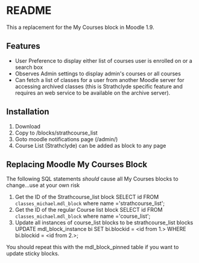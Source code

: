 README
======

This a replacement for the My Courses block in Moodle 1.9.

Features
--------

* User Preference to display either list of courses user is enrolled on or a search box
* Observes Admin settings to display admin's courses or all courses
* Can fetch a list of classes for a user from another Moodle server for accessing archived classes
(this is Strathclyde specific feature and requires an web service to be available on the archive server).

Installation
------------
1. Download
2. Copy to <moodledir>/blocks/strathcourse_list
3. Goto moodle notifications page (/admin/)
4. Course List (Strathclyde) can be added as block to any page

Replacing Moodle My Courses Block
---------------------------------
The following SQL statements *should* cause all My Courses blocks to change...use at your own risk

1. Get the ID of the Strathcourse_list block
    SELECT id FROM `classes_michael`.`mdl_block` where name ='strathcourse_list';
2. Get the ID of the regular Course list block
    SELECT id FROM `classes_michael`.`mdl_block` where name ='course_list';
3. Update all instances of course_list blocks to be strathcourse_list blocks
    UPDATE mdl_block_instance bi SET bi.blockid = <id from 1.> WHERE bi.blockid = <id from 2.>;

You should repeat this with the mdl_block_pinned table if you want to update sticky blocks.